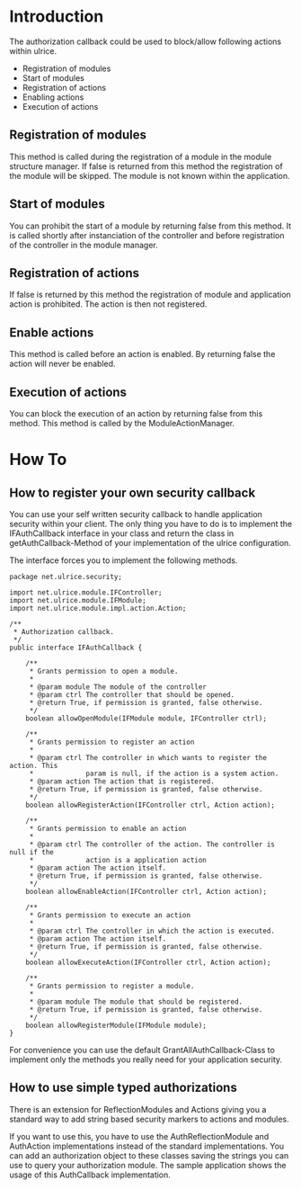 # Introduction #

The authorization callback could be used to block/allow following actions within ulrice.
  * Registration of modules
  * Start of modules
  * Registration of actions
  * Enabling actions
  * Execution of actions

## Registration of modules ##
This method is called during the registration of a module in the module structure manager. If false is returned from this method the registration of the module will be skipped. The module is not known within the application.

## Start of modules ##
You can prohibit the start of a module by returning false from this method. It is called shortly after instanciation of the controller and before registration of the controller in the module manager.

## Registration of actions ##
If false is returned by this method the registration of module and application action is prohibited. The action is then not registered.

## Enable actions ##
This method is called before an action is enabled. By returning false the action will never be enabled.

## Execution of actions ##
You can block the execution of an action by returning false from this method. This method is called by the ModuleActionManager.

# How To #

## How to register your own security callback ##

You can use your self written security callback to handle application security within your client. The only thing you have to do is to implement the IFAuthCallback interface in your class and return the class in getAuthCallback-Method of your implementation of the ulrice configuration.

The interface forces you to implement the following methods.
```
package net.ulrice.security;

import net.ulrice.module.IFController;
import net.ulrice.module.IFModule;
import net.ulrice.module.impl.action.Action;

/**
 * Authorization callback.
 */
public interface IFAuthCallback {

	/**
	 * Grants permission to open a module.
	 * 
	 * @param module The module of the controller
	 * @param ctrl The controller that should be opened.
	 * @return True, if permission is granted, false otherwise.
	 */
	boolean allowOpenModule(IFModule module, IFController ctrl);

	/**
	 * Grants permission to register an action
	 * 
	 * @param ctrl The controller in which wants to register the action. This
	 *             param is null, if the action is a system action.
	 * @param action The action that is registered.
	 * @return True, if permission is granted, false otherwise.
	 */
	boolean allowRegisterAction(IFController ctrl, Action action);

	/**
	 * Grants permission to enable an action
	 * 
	 * @param ctrl The controller of the action. The controller is null if the
	 *             action is a application action
	 * @param action The action itself.
	 * @return True, if permission is granted, false otherwise.
	 */
	boolean allowEnableAction(IFController ctrl, Action action);

	/**
	 * Grants permission to execute an action
	 * 
	 * @param ctrl The controller in which the action is executed.
	 * @param action The action itself.
	 * @return True, if permission is granted, false otherwise.
	 */
	boolean allowExecuteAction(IFController ctrl, Action action);

	/**
	 * Grants permission to register a module.
	 * 
	 * @param module The module that should be registered.
	 * @return True, if permission is granted, false otherwise.
	 */
	boolean allowRegisterModule(IFModule module);
}
```

For convenience you can use the default GrantAllAuthCallback-Class to implement only the methods you really need for your application security.

## How to use simple typed authorizations ##
There is an extension for ReflectionModules and Actions giving you a standard way to add string based security markers to actions and modules.

If you want to use this, you have to use the AuthReflectionModule and AuthAction implementations instead of the standard implementations. You can add an authorization object to these classes saving the strings you can use to query your authorization module. The sample application shows the usage of this AuthCallback implementation.